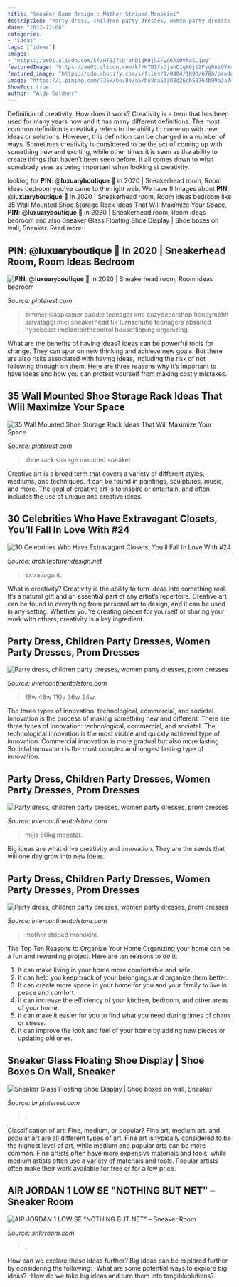 ```yaml
---
title: "Sneaker Room Design : Mother Striped Monokini"
description: "Party dress, children party dresses, women party dresses, prom dresses"
date: "2022-12-08"
categories:
- "ideas"
tags: ["ideas"]
images:
- "https://ae01.alicdn.com/kf/HTB1fsDjahD1gK0jSZFyq6AiOVXaS.jpg"
featuredImage: "https://ae01.alicdn.com/kf/HTB1fsDjahD1gK0jSZFyq6AiOVXaS.jpg"
featured_image: "https://cdn.shopify.com/s/files/1/0404/1090/6780/products/IMG_5624_1024x.jpg?v=1602602394"
image: "https://i.pinimg.com/736x/be/8e/a5/be8ea53308d26db58764b99a3a340e44.jpg"
ShowToc: true
author: "Alda Goldner"
---
```



Definition of creativity: How does it work?
Creativity is a term that has been used for many years now and it has many different definitions. The most common definition is creativity refers to the ability to come up with new ideas or solutions. However, this definition can be changed in a number of ways. Sometimes creativity is considered to be the act of coming up with something new and exciting, while other times it is seen as the ability to create things that haven’t been seen before. It all comes down to what somebody sees as being important when looking at creativity.

	

		
looking for 𝐏𝐈𝐍: @𝐥𝐮𝐱𝐮𝐚𝐫𝐲𝐛𝐨𝐮𝐭𝐢𝐪𝐮𝐞 🍒 in 2020 | Sneakerhead room, Room ideas bedroom you've came to the right web. We have 8 Images about 𝐏𝐈𝐍: @𝐥𝐮𝐱𝐮𝐚𝐫𝐲𝐛𝐨𝐮𝐭𝐢𝐪𝐮𝐞 🍒 in 2020 | Sneakerhead room, Room ideas bedroom like 35 Wall Mounted Shoe Storage Rack Ideas That Will Maximize Your Space, 𝐏𝐈𝐍: @𝐥𝐮𝐱𝐮𝐚𝐫𝐲𝐛𝐨𝐮𝐭𝐢𝐪𝐮𝐞 🍒 in 2020 | Sneakerhead room, Room ideas bedroom and also Sneaker Glass Floating Shoe Display | Shoe boxes on wall, Sneaker. Read more:
		
    
## 𝐏𝐈𝐍: @𝐥𝐮𝐱𝐮𝐚𝐫𝐲𝐛𝐨𝐮𝐭𝐢𝐪𝐮𝐞 🍒 In 2020 | Sneakerhead Room, Room Ideas Bedroom

<img loading=lazy src="https://i.pinimg.com/736x/be/8e/a5/be8ea53308d26db58764b99a3a340e44.jpg" onerror="this.onerror=null;this.src='https://tse1.mm.bing.net/th?id=OIP.sXsMfrhzDEfRu5i55QjLaQHaOn&amp;pid=15.1';" alt="𝐏𝐈𝐍: @𝐥𝐮𝐱𝐮𝐚𝐫𝐲𝐛𝐨𝐮𝐭𝐢𝐪𝐮𝐞 🍒 in 2020 | Sneakerhead room, Room ideas bedroom">

_Source: pinterest.com_

>zimmer slaapkamer baddie teenager imo cozydecorshop honeymehh salvataggi miei sneakerhead tik turnschuhe teenagers absaned hypebeast implantbirthcontrol houseflipping organizing. 

	

What are the benefits of having ideas?
Ideas can be powerful tools for change. They can spur on new thinking and achieve new goals. But there are also risks associated with having ideas, including the risk of not following through on them. Here are three reasons why it’s important to have ideas and how you can protect yourself from making costly mistakes.

    
## 35 Wall Mounted Shoe Storage Rack Ideas That Will Maximize Your Space

<img loading=lazy src="https://i.pinimg.com/736x/57/62/08/57620865a4334f89455230d4dcb8c44b.jpg" onerror="this.onerror=null;this.src='https://tse2.mm.bing.net/th?id=OIP.6kNbns1-n5uVhQqZ1pBoXwHaIS&amp;pid=15.1';" alt="35 Wall Mounted Shoe Storage Rack Ideas That Will Maximize Your Space">

_Source: pinterest.com_

>shoe rack storage mounted sneaker. 

	

Creative art is a broad term that covers a variety of different styles, mediums, and techniques. It can be found in paintings, sculptures, music, and more. The goal of creative art is to inspire or entertain, and often includes the use of unique and creative ideas.

    
## 30 Celebrities Who Have Extravagant Closets, You’ll Fall In Love With #24

<img loading=lazy src="https://cdn.architecturendesign.net/wp-content/uploads/2016/01/AD-Extravagant-Celebrity-Closets-18.jpg" onerror="this.onerror=null;this.src='https://tse3.mm.bing.net/th?id=OIP.6ovp8Dpp4naNkEJipE8ExwHaE8&amp;pid=15.1';" alt="30 Celebrities Who Have Extravagant Closets, You’ll Fall In Love With #24">

_Source: architecturendesign.net_

>extravagant. 

	

What is creativity?
Creativity is the ability to turn ideas into something real. It’s a natural gift and an essential part of any artist’s repertoire. Creative art can be found in everything from personal art to design, and it can be used in any setting. Whether you’re creating pieces for yourself or sharing your work with others, creativity is a key ingredient.

    
## Party Dress, Children Party Dresses, Women Party Dresses, Prom Dresses

<img loading=lazy src="https://ae01.alicdn.com/kf/HTB1HolwSYvpK1RjSZPiq6zmwXXa1.jpg" onerror="this.onerror=null;this.src='https://tse1.mm.bing.net/th?id=OIP.JWqJWUW8madJuRjf6YiDxgHaEo&amp;pid=15.1';" alt="Party dress, children party dresses, women party dresses, prom dresses">

_Source: intercontinentalstore.com_

>18w 48w 110v 36w 24w. 

	

The three types of innovation: technological, commercial, and societal
Innovation is the process of making something new and different. There are three types of innovation: technological, commercial, and societal. The technological innovation is the most visible and quickly achieved type of innovation. Commercial innovation is more gradual but also more lasting. Societal innovation is the most complex and longest lasting type of innovation.

    
## Party Dress, Children Party Dresses, Women Party Dresses, Prom Dresses

<img loading=lazy src="https://ae01.alicdn.com/kf/HTB1fsDjahD1gK0jSZFyq6AiOVXaS.jpg" onerror="this.onerror=null;this.src='https://tse4.mm.bing.net/th?id=OIP.P0Kl_X2-alV015ybHyrE2QHaJ4&amp;pid=15.1';" alt="Party dress, children party dresses, women party dresses, prom dresses">

_Source: intercontinentalstore.com_

>mijia 50kg moestar. 

	

Big ideas are what drive creativity and innovation. They are the seeds that will one day grow into new ideas.

    
## Party Dress, Children Party Dresses, Women Party Dresses, Prom Dresses

<img loading=lazy src="https://ae01.alicdn.com/kf/H0fd9c3d3ba7045dfb40a488821b42903k.jpg" onerror="this.onerror=null;this.src='https://tse4.mm.bing.net/th?id=OIP.WXSVIV5-xI08O1qIMy-aKwHaHa&amp;pid=15.1';" alt="Party dress, children party dresses, women party dresses, prom dresses">

_Source: intercontinentalstore.com_

>mother striped monokini. 

	

The Top Ten Reasons to Organize Your Home
Organizing your home can be a fun and rewarding project. Here are ten reasons to do it: 
1. It can make living in your home more comfortable and safe.
2. It can help you keep track of your belongings and organize them better. 
3. It can create more space in your home for you and your family to live in peace and comfort. 
4. It can increase the efficiency of your kitchen, bedroom, and other areas of your home. 
5. It can make it easier for you to find what you need during times of chaos or stress. 
6. It can improve the look and feel of your home by adding new pieces or updating old ones. 

    
## Sneaker Glass Floating Shoe Display | Shoe Boxes On Wall, Sneaker

<img loading=lazy src="https://i.pinimg.com/736x/b2/eb/93/b2eb93a261fca4f5efb0aeae15812f35.jpg" onerror="this.onerror=null;this.src='https://tse4.mm.bing.net/th?id=OIP.xRRnnvJ-sgGstSEl8dT62AHaHa&amp;pid=15.1';" alt="Sneaker Glass Floating Shoe Display | Shoe boxes on wall, Sneaker">

_Source: br.pinterest.com_

>. 

	

Classification of art: Fine, medium, or popular?
Fine art, medium art, and popular art are all different types of art. Fine art is typically considered to be the highest level of art, while medium and popular arts can be more common. Fine artists often have more expensive materials and tools, while medium artists often use a variety of materials and tools. Popular artists often make their work available for free or for a low price.

    
## AIR JORDAN 1 LOW SE &quot;NOTHING BUT NET&quot; – Sneaker Room

<img loading=lazy src="https://cdn.shopify.com/s/files/1/0404/1090/6780/products/IMG_5624_1024x.jpg?v=1602602394" onerror="this.onerror=null;this.src='https://tse4.mm.bing.net/th?id=OIP.v2lB9jh0UgSA_sd-jQnIqgHaLH&amp;pid=15.1';" alt="AIR JORDAN 1 LOW SE &quot;NOTHING BUT NET&quot; – Sneaker Room">

_Source: snkrroom.com_

>. 

	

How can we explore these ideas further?
Big Ideas can be explored further by considering the following: 
-What are some potential ways to explore big ideas? 
-How do we take big ideas and turn them into tangibleolutions?

